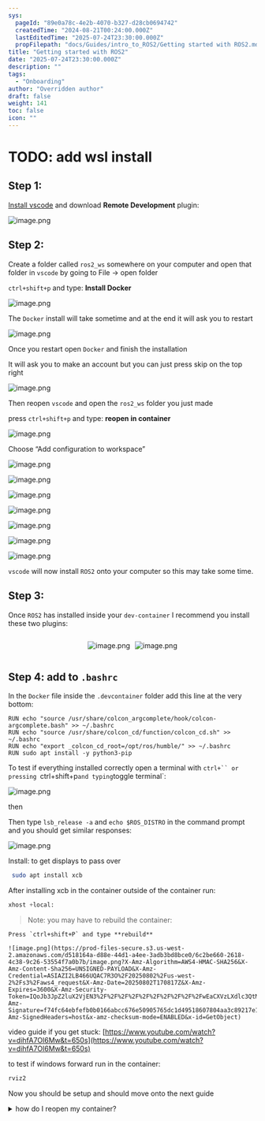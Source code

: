```yaml
---
sys:
  pageId: "89e0a78c-4e2b-4070-b327-d28cb0694742"
  createdTime: "2024-08-21T00:24:00.000Z"
  lastEditedTime: "2025-07-24T23:30:00.000Z"
  propFilepath: "docs/Guides/intro_to_ROS2/Getting started with ROS2.md"
title: "Getting started with ROS2"
date: "2025-07-24T23:30:00.000Z"
description: ""
tags:
  - "Onboarding"
author: "Overridden author"
draft: false
weight: 141
toc: false
icon: ""
---
```


# TODO: add wsl install

## Step 1:

[Install vscode](https://code.visualstudio.com/download) and download **Remote Development** plugin:

![image.png](https://prod-files-secure.s3.us-west-2.amazonaws.com/d518164a-d88e-44d1-a4ee-3adb3bd8bce0/efb52993-1881-4a40-b95e-6f020334f022/image.png?X-Amz-Algorithm=AWS4-HMAC-SHA256&X-Amz-Content-Sha256=UNSIGNED-PAYLOAD&X-Amz-Credential=ASIAZI2LB4667GCD7ED3%2F20250802%2Fus-west-2%2Fs3%2Faws4_request&X-Amz-Date=20250802T170809Z&X-Amz-Expires=3600&X-Amz-Security-Token=IQoJb3JpZ2luX2VjEN3%2F%2F%2F%2F%2F%2F%2F%2F%2F%2FwEaCXVzLXdlc3QtMiJIMEYCIQDojljej1t2KXvpNK%2FM7Gp3T0Jx4z4TDIQiqkN9ACm6WQIhAMsKZDTo2%2B6zdibpsiUXzxlohwSXr4uJRc25EktY2kP9Kv8DCBYQABoMNjM3NDIzMTgzODA1Igz3%2B3XhNzEE5Ttpyjwq3AMYz4VyBc3seZJh3q9Q6MNx6asG9Sk%2BKOBB4Pmlnpqe48Sa1sz09PwR0nGzHh5mFf%2BHY88zfT35EFf5WbA2vsbD%2BIn9vbTRZUkWWOJyKPxpWgV5re2wq7X3YrCME09s%2BYGvOUK2HJpvjydWtp7hwyb6K655MQ11aNL0iBHUMwyI9OTqHzPbetYmj4qgqT56krnW31GHlorRpjP%2BVkIs5OJS9dE3OYpgrHWYDMbKzUHp8UEXrZ5jI6JPo58JciqJIi%2Fyq898tJxo0CoRbNVnJG0xYM%2FLrqYI%2FAEK6cfhknPZ38MG4zRzN3KJMnavHeSeQaUNq3Sm7QwQ9uKF9Hj6YPrsnUwhP1tEGyHfkQpO8VOacVNEnR3CIvCewVcFFoHyIg%2BV%2FeJ%2FvowxS4RkbfQTdv3cZ6L7vPoszAxqsnE2fVMB8wvWF%2BjjOupGJStdjOnPkABWDBE3tmkima8jFooI5vnBMSafeHJn14Jnq1O1SmaTZsjOR9RlL9%2F%2Fk2E1S3jZL8n3HXhNh0oJEv0LcOLEryVPSbF5mgzliyNAtdb7KQK%2BHB4cOWvTQ5S8xnGBRSdtaD%2BxUGOsx8rbwJs29x0M8bp5R8OmKg7of9XfXFwK9uZH%2FM6zJITbKRqClNf0yzD5krjEBjqkAVMzvPB%2FJy8yXAEb70%2FmLmZ%2BqmiWZvP1%2Fxe2pDl1kWnboMZ3tupcheZ8wr2ou6AzQXYmGT9zeunjUSn7YzFq%2BKwoPQJWLsIuVubTUlvzNkedgjoc1%2BZoSWXsfFzHqckNWxbvk4VWHTskYK%2FG2vH3HAb0MLL1RWlkMS6RvMYKI7%2B7B4lEJKnMQMI%2FIVtEzhP4yAK0%2Fu%2BmasemINBD4yEEPgD%2BcL0%2B&X-Amz-Signature=e7d9949c069891c623b9ed688da6352b526836b2142725031b53d0894912143f&X-Amz-SignedHeaders=host&x-amz-checksum-mode=ENABLED&x-id=GetObject)

## Step 2:

Create a folder called `ros2_ws` somewhere on your computer and open that folder in `vscode` by going to File → open folder 

`ctrl+shift+p` and type: **Install Docker**

![image.png](https://prod-files-secure.s3.us-west-2.amazonaws.com/d518164a-d88e-44d1-a4ee-3adb3bd8bce0/2269dc0e-1cd5-47ff-bceb-c04ad9b2eab0/image.png?X-Amz-Algorithm=AWS4-HMAC-SHA256&X-Amz-Content-Sha256=UNSIGNED-PAYLOAD&X-Amz-Credential=ASIAZI2LB4667GCD7ED3%2F20250802%2Fus-west-2%2Fs3%2Faws4_request&X-Amz-Date=20250802T170809Z&X-Amz-Expires=3600&X-Amz-Security-Token=IQoJb3JpZ2luX2VjEN3%2F%2F%2F%2F%2F%2F%2F%2F%2F%2FwEaCXVzLXdlc3QtMiJIMEYCIQDojljej1t2KXvpNK%2FM7Gp3T0Jx4z4TDIQiqkN9ACm6WQIhAMsKZDTo2%2B6zdibpsiUXzxlohwSXr4uJRc25EktY2kP9Kv8DCBYQABoMNjM3NDIzMTgzODA1Igz3%2B3XhNzEE5Ttpyjwq3AMYz4VyBc3seZJh3q9Q6MNx6asG9Sk%2BKOBB4Pmlnpqe48Sa1sz09PwR0nGzHh5mFf%2BHY88zfT35EFf5WbA2vsbD%2BIn9vbTRZUkWWOJyKPxpWgV5re2wq7X3YrCME09s%2BYGvOUK2HJpvjydWtp7hwyb6K655MQ11aNL0iBHUMwyI9OTqHzPbetYmj4qgqT56krnW31GHlorRpjP%2BVkIs5OJS9dE3OYpgrHWYDMbKzUHp8UEXrZ5jI6JPo58JciqJIi%2Fyq898tJxo0CoRbNVnJG0xYM%2FLrqYI%2FAEK6cfhknPZ38MG4zRzN3KJMnavHeSeQaUNq3Sm7QwQ9uKF9Hj6YPrsnUwhP1tEGyHfkQpO8VOacVNEnR3CIvCewVcFFoHyIg%2BV%2FeJ%2FvowxS4RkbfQTdv3cZ6L7vPoszAxqsnE2fVMB8wvWF%2BjjOupGJStdjOnPkABWDBE3tmkima8jFooI5vnBMSafeHJn14Jnq1O1SmaTZsjOR9RlL9%2F%2Fk2E1S3jZL8n3HXhNh0oJEv0LcOLEryVPSbF5mgzliyNAtdb7KQK%2BHB4cOWvTQ5S8xnGBRSdtaD%2BxUGOsx8rbwJs29x0M8bp5R8OmKg7of9XfXFwK9uZH%2FM6zJITbKRqClNf0yzD5krjEBjqkAVMzvPB%2FJy8yXAEb70%2FmLmZ%2BqmiWZvP1%2Fxe2pDl1kWnboMZ3tupcheZ8wr2ou6AzQXYmGT9zeunjUSn7YzFq%2BKwoPQJWLsIuVubTUlvzNkedgjoc1%2BZoSWXsfFzHqckNWxbvk4VWHTskYK%2FG2vH3HAb0MLL1RWlkMS6RvMYKI7%2B7B4lEJKnMQMI%2FIVtEzhP4yAK0%2Fu%2BmasemINBD4yEEPgD%2BcL0%2B&X-Amz-Signature=a45bd7613883b8e5e6dc01f8d227d86e818aca3bc2b3c97154856cef942312cb&X-Amz-SignedHeaders=host&x-amz-checksum-mode=ENABLED&x-id=GetObject)

The `Docker` install will take sometime and at the end it will ask you to restart

![image.png](https://prod-files-secure.s3.us-west-2.amazonaws.com/d518164a-d88e-44d1-a4ee-3adb3bd8bce0/ed233f78-be33-4b1f-b89c-9c346c0e961e/image.png?X-Amz-Algorithm=AWS4-HMAC-SHA256&X-Amz-Content-Sha256=UNSIGNED-PAYLOAD&X-Amz-Credential=ASIAZI2LB4667GCD7ED3%2F20250802%2Fus-west-2%2Fs3%2Faws4_request&X-Amz-Date=20250802T170809Z&X-Amz-Expires=3600&X-Amz-Security-Token=IQoJb3JpZ2luX2VjEN3%2F%2F%2F%2F%2F%2F%2F%2F%2F%2FwEaCXVzLXdlc3QtMiJIMEYCIQDojljej1t2KXvpNK%2FM7Gp3T0Jx4z4TDIQiqkN9ACm6WQIhAMsKZDTo2%2B6zdibpsiUXzxlohwSXr4uJRc25EktY2kP9Kv8DCBYQABoMNjM3NDIzMTgzODA1Igz3%2B3XhNzEE5Ttpyjwq3AMYz4VyBc3seZJh3q9Q6MNx6asG9Sk%2BKOBB4Pmlnpqe48Sa1sz09PwR0nGzHh5mFf%2BHY88zfT35EFf5WbA2vsbD%2BIn9vbTRZUkWWOJyKPxpWgV5re2wq7X3YrCME09s%2BYGvOUK2HJpvjydWtp7hwyb6K655MQ11aNL0iBHUMwyI9OTqHzPbetYmj4qgqT56krnW31GHlorRpjP%2BVkIs5OJS9dE3OYpgrHWYDMbKzUHp8UEXrZ5jI6JPo58JciqJIi%2Fyq898tJxo0CoRbNVnJG0xYM%2FLrqYI%2FAEK6cfhknPZ38MG4zRzN3KJMnavHeSeQaUNq3Sm7QwQ9uKF9Hj6YPrsnUwhP1tEGyHfkQpO8VOacVNEnR3CIvCewVcFFoHyIg%2BV%2FeJ%2FvowxS4RkbfQTdv3cZ6L7vPoszAxqsnE2fVMB8wvWF%2BjjOupGJStdjOnPkABWDBE3tmkima8jFooI5vnBMSafeHJn14Jnq1O1SmaTZsjOR9RlL9%2F%2Fk2E1S3jZL8n3HXhNh0oJEv0LcOLEryVPSbF5mgzliyNAtdb7KQK%2BHB4cOWvTQ5S8xnGBRSdtaD%2BxUGOsx8rbwJs29x0M8bp5R8OmKg7of9XfXFwK9uZH%2FM6zJITbKRqClNf0yzD5krjEBjqkAVMzvPB%2FJy8yXAEb70%2FmLmZ%2BqmiWZvP1%2Fxe2pDl1kWnboMZ3tupcheZ8wr2ou6AzQXYmGT9zeunjUSn7YzFq%2BKwoPQJWLsIuVubTUlvzNkedgjoc1%2BZoSWXsfFzHqckNWxbvk4VWHTskYK%2FG2vH3HAb0MLL1RWlkMS6RvMYKI7%2B7B4lEJKnMQMI%2FIVtEzhP4yAK0%2Fu%2BmasemINBD4yEEPgD%2BcL0%2B&X-Amz-Signature=023b9a736543a25bef569824f224358ad83260c308fb9e4b46ead128d1e607af&X-Amz-SignedHeaders=host&x-amz-checksum-mode=ENABLED&x-id=GetObject)

Once you restart open `Docker` and finish the installation

It will ask you to make an account but you can just press skip on the top right

![image.png](https://prod-files-secure.s3.us-west-2.amazonaws.com/d518164a-d88e-44d1-a4ee-3adb3bd8bce0/21010ad9-1659-4fd9-9f59-9932a09b2a3d/image.png?X-Amz-Algorithm=AWS4-HMAC-SHA256&X-Amz-Content-Sha256=UNSIGNED-PAYLOAD&X-Amz-Credential=ASIAZI2LB4667GCD7ED3%2F20250802%2Fus-west-2%2Fs3%2Faws4_request&X-Amz-Date=20250802T170809Z&X-Amz-Expires=3600&X-Amz-Security-Token=IQoJb3JpZ2luX2VjEN3%2F%2F%2F%2F%2F%2F%2F%2F%2F%2FwEaCXVzLXdlc3QtMiJIMEYCIQDojljej1t2KXvpNK%2FM7Gp3T0Jx4z4TDIQiqkN9ACm6WQIhAMsKZDTo2%2B6zdibpsiUXzxlohwSXr4uJRc25EktY2kP9Kv8DCBYQABoMNjM3NDIzMTgzODA1Igz3%2B3XhNzEE5Ttpyjwq3AMYz4VyBc3seZJh3q9Q6MNx6asG9Sk%2BKOBB4Pmlnpqe48Sa1sz09PwR0nGzHh5mFf%2BHY88zfT35EFf5WbA2vsbD%2BIn9vbTRZUkWWOJyKPxpWgV5re2wq7X3YrCME09s%2BYGvOUK2HJpvjydWtp7hwyb6K655MQ11aNL0iBHUMwyI9OTqHzPbetYmj4qgqT56krnW31GHlorRpjP%2BVkIs5OJS9dE3OYpgrHWYDMbKzUHp8UEXrZ5jI6JPo58JciqJIi%2Fyq898tJxo0CoRbNVnJG0xYM%2FLrqYI%2FAEK6cfhknPZ38MG4zRzN3KJMnavHeSeQaUNq3Sm7QwQ9uKF9Hj6YPrsnUwhP1tEGyHfkQpO8VOacVNEnR3CIvCewVcFFoHyIg%2BV%2FeJ%2FvowxS4RkbfQTdv3cZ6L7vPoszAxqsnE2fVMB8wvWF%2BjjOupGJStdjOnPkABWDBE3tmkima8jFooI5vnBMSafeHJn14Jnq1O1SmaTZsjOR9RlL9%2F%2Fk2E1S3jZL8n3HXhNh0oJEv0LcOLEryVPSbF5mgzliyNAtdb7KQK%2BHB4cOWvTQ5S8xnGBRSdtaD%2BxUGOsx8rbwJs29x0M8bp5R8OmKg7of9XfXFwK9uZH%2FM6zJITbKRqClNf0yzD5krjEBjqkAVMzvPB%2FJy8yXAEb70%2FmLmZ%2BqmiWZvP1%2Fxe2pDl1kWnboMZ3tupcheZ8wr2ou6AzQXYmGT9zeunjUSn7YzFq%2BKwoPQJWLsIuVubTUlvzNkedgjoc1%2BZoSWXsfFzHqckNWxbvk4VWHTskYK%2FG2vH3HAb0MLL1RWlkMS6RvMYKI7%2B7B4lEJKnMQMI%2FIVtEzhP4yAK0%2Fu%2BmasemINBD4yEEPgD%2BcL0%2B&X-Amz-Signature=4ea8cc51aab3e2b752fa47d1b19209a1f5bc1f3389c144f0407e288962a80752&X-Amz-SignedHeaders=host&x-amz-checksum-mode=ENABLED&x-id=GetObject)

Then reopen `vscode` and open the `ros2_ws` folder you just made

press `ctrl+shift+p` and type: **reopen in container**

![image.png](https://prod-files-secure.s3.us-west-2.amazonaws.com/d518164a-d88e-44d1-a4ee-3adb3bd8bce0/4e93b8c2-41ad-488c-8095-c74205196118/image.png?X-Amz-Algorithm=AWS4-HMAC-SHA256&X-Amz-Content-Sha256=UNSIGNED-PAYLOAD&X-Amz-Credential=ASIAZI2LB4667GCD7ED3%2F20250802%2Fus-west-2%2Fs3%2Faws4_request&X-Amz-Date=20250802T170809Z&X-Amz-Expires=3600&X-Amz-Security-Token=IQoJb3JpZ2luX2VjEN3%2F%2F%2F%2F%2F%2F%2F%2F%2F%2FwEaCXVzLXdlc3QtMiJIMEYCIQDojljej1t2KXvpNK%2FM7Gp3T0Jx4z4TDIQiqkN9ACm6WQIhAMsKZDTo2%2B6zdibpsiUXzxlohwSXr4uJRc25EktY2kP9Kv8DCBYQABoMNjM3NDIzMTgzODA1Igz3%2B3XhNzEE5Ttpyjwq3AMYz4VyBc3seZJh3q9Q6MNx6asG9Sk%2BKOBB4Pmlnpqe48Sa1sz09PwR0nGzHh5mFf%2BHY88zfT35EFf5WbA2vsbD%2BIn9vbTRZUkWWOJyKPxpWgV5re2wq7X3YrCME09s%2BYGvOUK2HJpvjydWtp7hwyb6K655MQ11aNL0iBHUMwyI9OTqHzPbetYmj4qgqT56krnW31GHlorRpjP%2BVkIs5OJS9dE3OYpgrHWYDMbKzUHp8UEXrZ5jI6JPo58JciqJIi%2Fyq898tJxo0CoRbNVnJG0xYM%2FLrqYI%2FAEK6cfhknPZ38MG4zRzN3KJMnavHeSeQaUNq3Sm7QwQ9uKF9Hj6YPrsnUwhP1tEGyHfkQpO8VOacVNEnR3CIvCewVcFFoHyIg%2BV%2FeJ%2FvowxS4RkbfQTdv3cZ6L7vPoszAxqsnE2fVMB8wvWF%2BjjOupGJStdjOnPkABWDBE3tmkima8jFooI5vnBMSafeHJn14Jnq1O1SmaTZsjOR9RlL9%2F%2Fk2E1S3jZL8n3HXhNh0oJEv0LcOLEryVPSbF5mgzliyNAtdb7KQK%2BHB4cOWvTQ5S8xnGBRSdtaD%2BxUGOsx8rbwJs29x0M8bp5R8OmKg7of9XfXFwK9uZH%2FM6zJITbKRqClNf0yzD5krjEBjqkAVMzvPB%2FJy8yXAEb70%2FmLmZ%2BqmiWZvP1%2Fxe2pDl1kWnboMZ3tupcheZ8wr2ou6AzQXYmGT9zeunjUSn7YzFq%2BKwoPQJWLsIuVubTUlvzNkedgjoc1%2BZoSWXsfFzHqckNWxbvk4VWHTskYK%2FG2vH3HAb0MLL1RWlkMS6RvMYKI7%2B7B4lEJKnMQMI%2FIVtEzhP4yAK0%2Fu%2BmasemINBD4yEEPgD%2BcL0%2B&X-Amz-Signature=e54c01c837f269d01c3e4577a44cc9c5ebf062fc0f750689157982ba208e277c&X-Amz-SignedHeaders=host&x-amz-checksum-mode=ENABLED&x-id=GetObject)

Choose “Add configuration to workspace”

![image.png](https://prod-files-secure.s3.us-west-2.amazonaws.com/d518164a-d88e-44d1-a4ee-3adb3bd8bce0/9560b282-5060-4989-ba37-97e7b2c22476/image.png?X-Amz-Algorithm=AWS4-HMAC-SHA256&X-Amz-Content-Sha256=UNSIGNED-PAYLOAD&X-Amz-Credential=ASIAZI2LB4667GCD7ED3%2F20250802%2Fus-west-2%2Fs3%2Faws4_request&X-Amz-Date=20250802T170809Z&X-Amz-Expires=3600&X-Amz-Security-Token=IQoJb3JpZ2luX2VjEN3%2F%2F%2F%2F%2F%2F%2F%2F%2F%2FwEaCXVzLXdlc3QtMiJIMEYCIQDojljej1t2KXvpNK%2FM7Gp3T0Jx4z4TDIQiqkN9ACm6WQIhAMsKZDTo2%2B6zdibpsiUXzxlohwSXr4uJRc25EktY2kP9Kv8DCBYQABoMNjM3NDIzMTgzODA1Igz3%2B3XhNzEE5Ttpyjwq3AMYz4VyBc3seZJh3q9Q6MNx6asG9Sk%2BKOBB4Pmlnpqe48Sa1sz09PwR0nGzHh5mFf%2BHY88zfT35EFf5WbA2vsbD%2BIn9vbTRZUkWWOJyKPxpWgV5re2wq7X3YrCME09s%2BYGvOUK2HJpvjydWtp7hwyb6K655MQ11aNL0iBHUMwyI9OTqHzPbetYmj4qgqT56krnW31GHlorRpjP%2BVkIs5OJS9dE3OYpgrHWYDMbKzUHp8UEXrZ5jI6JPo58JciqJIi%2Fyq898tJxo0CoRbNVnJG0xYM%2FLrqYI%2FAEK6cfhknPZ38MG4zRzN3KJMnavHeSeQaUNq3Sm7QwQ9uKF9Hj6YPrsnUwhP1tEGyHfkQpO8VOacVNEnR3CIvCewVcFFoHyIg%2BV%2FeJ%2FvowxS4RkbfQTdv3cZ6L7vPoszAxqsnE2fVMB8wvWF%2BjjOupGJStdjOnPkABWDBE3tmkima8jFooI5vnBMSafeHJn14Jnq1O1SmaTZsjOR9RlL9%2F%2Fk2E1S3jZL8n3HXhNh0oJEv0LcOLEryVPSbF5mgzliyNAtdb7KQK%2BHB4cOWvTQ5S8xnGBRSdtaD%2BxUGOsx8rbwJs29x0M8bp5R8OmKg7of9XfXFwK9uZH%2FM6zJITbKRqClNf0yzD5krjEBjqkAVMzvPB%2FJy8yXAEb70%2FmLmZ%2BqmiWZvP1%2Fxe2pDl1kWnboMZ3tupcheZ8wr2ou6AzQXYmGT9zeunjUSn7YzFq%2BKwoPQJWLsIuVubTUlvzNkedgjoc1%2BZoSWXsfFzHqckNWxbvk4VWHTskYK%2FG2vH3HAb0MLL1RWlkMS6RvMYKI7%2B7B4lEJKnMQMI%2FIVtEzhP4yAK0%2Fu%2BmasemINBD4yEEPgD%2BcL0%2B&X-Amz-Signature=68f0f258deb1c22d2485cacb7272f46b35ccd5c8119543c9979390355c49aa8a&X-Amz-SignedHeaders=host&x-amz-checksum-mode=ENABLED&x-id=GetObject)

![image.png](https://prod-files-secure.s3.us-west-2.amazonaws.com/d518164a-d88e-44d1-a4ee-3adb3bd8bce0/2ee63f81-886b-48e8-a553-dc6e5eac99e4/image.png?X-Amz-Algorithm=AWS4-HMAC-SHA256&X-Amz-Content-Sha256=UNSIGNED-PAYLOAD&X-Amz-Credential=ASIAZI2LB4667GCD7ED3%2F20250802%2Fus-west-2%2Fs3%2Faws4_request&X-Amz-Date=20250802T170809Z&X-Amz-Expires=3600&X-Amz-Security-Token=IQoJb3JpZ2luX2VjEN3%2F%2F%2F%2F%2F%2F%2F%2F%2F%2FwEaCXVzLXdlc3QtMiJIMEYCIQDojljej1t2KXvpNK%2FM7Gp3T0Jx4z4TDIQiqkN9ACm6WQIhAMsKZDTo2%2B6zdibpsiUXzxlohwSXr4uJRc25EktY2kP9Kv8DCBYQABoMNjM3NDIzMTgzODA1Igz3%2B3XhNzEE5Ttpyjwq3AMYz4VyBc3seZJh3q9Q6MNx6asG9Sk%2BKOBB4Pmlnpqe48Sa1sz09PwR0nGzHh5mFf%2BHY88zfT35EFf5WbA2vsbD%2BIn9vbTRZUkWWOJyKPxpWgV5re2wq7X3YrCME09s%2BYGvOUK2HJpvjydWtp7hwyb6K655MQ11aNL0iBHUMwyI9OTqHzPbetYmj4qgqT56krnW31GHlorRpjP%2BVkIs5OJS9dE3OYpgrHWYDMbKzUHp8UEXrZ5jI6JPo58JciqJIi%2Fyq898tJxo0CoRbNVnJG0xYM%2FLrqYI%2FAEK6cfhknPZ38MG4zRzN3KJMnavHeSeQaUNq3Sm7QwQ9uKF9Hj6YPrsnUwhP1tEGyHfkQpO8VOacVNEnR3CIvCewVcFFoHyIg%2BV%2FeJ%2FvowxS4RkbfQTdv3cZ6L7vPoszAxqsnE2fVMB8wvWF%2BjjOupGJStdjOnPkABWDBE3tmkima8jFooI5vnBMSafeHJn14Jnq1O1SmaTZsjOR9RlL9%2F%2Fk2E1S3jZL8n3HXhNh0oJEv0LcOLEryVPSbF5mgzliyNAtdb7KQK%2BHB4cOWvTQ5S8xnGBRSdtaD%2BxUGOsx8rbwJs29x0M8bp5R8OmKg7of9XfXFwK9uZH%2FM6zJITbKRqClNf0yzD5krjEBjqkAVMzvPB%2FJy8yXAEb70%2FmLmZ%2BqmiWZvP1%2Fxe2pDl1kWnboMZ3tupcheZ8wr2ou6AzQXYmGT9zeunjUSn7YzFq%2BKwoPQJWLsIuVubTUlvzNkedgjoc1%2BZoSWXsfFzHqckNWxbvk4VWHTskYK%2FG2vH3HAb0MLL1RWlkMS6RvMYKI7%2B7B4lEJKnMQMI%2FIVtEzhP4yAK0%2Fu%2BmasemINBD4yEEPgD%2BcL0%2B&X-Amz-Signature=5cd22c6c9d7cd56916c4e13fad3bc146c863c63e61d57f404bbe973b8303fcc7&X-Amz-SignedHeaders=host&x-amz-checksum-mode=ENABLED&x-id=GetObject)

![image.png](https://prod-files-secure.s3.us-west-2.amazonaws.com/d518164a-d88e-44d1-a4ee-3adb3bd8bce0/e0fd626c-c8b6-4b2c-95d1-fa4c26514504/image.png?X-Amz-Algorithm=AWS4-HMAC-SHA256&X-Amz-Content-Sha256=UNSIGNED-PAYLOAD&X-Amz-Credential=ASIAZI2LB4667GCD7ED3%2F20250802%2Fus-west-2%2Fs3%2Faws4_request&X-Amz-Date=20250802T170809Z&X-Amz-Expires=3600&X-Amz-Security-Token=IQoJb3JpZ2luX2VjEN3%2F%2F%2F%2F%2F%2F%2F%2F%2F%2FwEaCXVzLXdlc3QtMiJIMEYCIQDojljej1t2KXvpNK%2FM7Gp3T0Jx4z4TDIQiqkN9ACm6WQIhAMsKZDTo2%2B6zdibpsiUXzxlohwSXr4uJRc25EktY2kP9Kv8DCBYQABoMNjM3NDIzMTgzODA1Igz3%2B3XhNzEE5Ttpyjwq3AMYz4VyBc3seZJh3q9Q6MNx6asG9Sk%2BKOBB4Pmlnpqe48Sa1sz09PwR0nGzHh5mFf%2BHY88zfT35EFf5WbA2vsbD%2BIn9vbTRZUkWWOJyKPxpWgV5re2wq7X3YrCME09s%2BYGvOUK2HJpvjydWtp7hwyb6K655MQ11aNL0iBHUMwyI9OTqHzPbetYmj4qgqT56krnW31GHlorRpjP%2BVkIs5OJS9dE3OYpgrHWYDMbKzUHp8UEXrZ5jI6JPo58JciqJIi%2Fyq898tJxo0CoRbNVnJG0xYM%2FLrqYI%2FAEK6cfhknPZ38MG4zRzN3KJMnavHeSeQaUNq3Sm7QwQ9uKF9Hj6YPrsnUwhP1tEGyHfkQpO8VOacVNEnR3CIvCewVcFFoHyIg%2BV%2FeJ%2FvowxS4RkbfQTdv3cZ6L7vPoszAxqsnE2fVMB8wvWF%2BjjOupGJStdjOnPkABWDBE3tmkima8jFooI5vnBMSafeHJn14Jnq1O1SmaTZsjOR9RlL9%2F%2Fk2E1S3jZL8n3HXhNh0oJEv0LcOLEryVPSbF5mgzliyNAtdb7KQK%2BHB4cOWvTQ5S8xnGBRSdtaD%2BxUGOsx8rbwJs29x0M8bp5R8OmKg7of9XfXFwK9uZH%2FM6zJITbKRqClNf0yzD5krjEBjqkAVMzvPB%2FJy8yXAEb70%2FmLmZ%2BqmiWZvP1%2Fxe2pDl1kWnboMZ3tupcheZ8wr2ou6AzQXYmGT9zeunjUSn7YzFq%2BKwoPQJWLsIuVubTUlvzNkedgjoc1%2BZoSWXsfFzHqckNWxbvk4VWHTskYK%2FG2vH3HAb0MLL1RWlkMS6RvMYKI7%2B7B4lEJKnMQMI%2FIVtEzhP4yAK0%2Fu%2BmasemINBD4yEEPgD%2BcL0%2B&X-Amz-Signature=d14ab74570a8047b4ad0ee79041866967237b98449449e54077b22deceb07bff&X-Amz-SignedHeaders=host&x-amz-checksum-mode=ENABLED&x-id=GetObject)

![image.png](https://prod-files-secure.s3.us-west-2.amazonaws.com/d518164a-d88e-44d1-a4ee-3adb3bd8bce0/a2e13f50-d2ab-4719-a4c2-7ced634bfc9d/image.png?X-Amz-Algorithm=AWS4-HMAC-SHA256&X-Amz-Content-Sha256=UNSIGNED-PAYLOAD&X-Amz-Credential=ASIAZI2LB4667GCD7ED3%2F20250802%2Fus-west-2%2Fs3%2Faws4_request&X-Amz-Date=20250802T170809Z&X-Amz-Expires=3600&X-Amz-Security-Token=IQoJb3JpZ2luX2VjEN3%2F%2F%2F%2F%2F%2F%2F%2F%2F%2FwEaCXVzLXdlc3QtMiJIMEYCIQDojljej1t2KXvpNK%2FM7Gp3T0Jx4z4TDIQiqkN9ACm6WQIhAMsKZDTo2%2B6zdibpsiUXzxlohwSXr4uJRc25EktY2kP9Kv8DCBYQABoMNjM3NDIzMTgzODA1Igz3%2B3XhNzEE5Ttpyjwq3AMYz4VyBc3seZJh3q9Q6MNx6asG9Sk%2BKOBB4Pmlnpqe48Sa1sz09PwR0nGzHh5mFf%2BHY88zfT35EFf5WbA2vsbD%2BIn9vbTRZUkWWOJyKPxpWgV5re2wq7X3YrCME09s%2BYGvOUK2HJpvjydWtp7hwyb6K655MQ11aNL0iBHUMwyI9OTqHzPbetYmj4qgqT56krnW31GHlorRpjP%2BVkIs5OJS9dE3OYpgrHWYDMbKzUHp8UEXrZ5jI6JPo58JciqJIi%2Fyq898tJxo0CoRbNVnJG0xYM%2FLrqYI%2FAEK6cfhknPZ38MG4zRzN3KJMnavHeSeQaUNq3Sm7QwQ9uKF9Hj6YPrsnUwhP1tEGyHfkQpO8VOacVNEnR3CIvCewVcFFoHyIg%2BV%2FeJ%2FvowxS4RkbfQTdv3cZ6L7vPoszAxqsnE2fVMB8wvWF%2BjjOupGJStdjOnPkABWDBE3tmkima8jFooI5vnBMSafeHJn14Jnq1O1SmaTZsjOR9RlL9%2F%2Fk2E1S3jZL8n3HXhNh0oJEv0LcOLEryVPSbF5mgzliyNAtdb7KQK%2BHB4cOWvTQ5S8xnGBRSdtaD%2BxUGOsx8rbwJs29x0M8bp5R8OmKg7of9XfXFwK9uZH%2FM6zJITbKRqClNf0yzD5krjEBjqkAVMzvPB%2FJy8yXAEb70%2FmLmZ%2BqmiWZvP1%2Fxe2pDl1kWnboMZ3tupcheZ8wr2ou6AzQXYmGT9zeunjUSn7YzFq%2BKwoPQJWLsIuVubTUlvzNkedgjoc1%2BZoSWXsfFzHqckNWxbvk4VWHTskYK%2FG2vH3HAb0MLL1RWlkMS6RvMYKI7%2B7B4lEJKnMQMI%2FIVtEzhP4yAK0%2Fu%2BmasemINBD4yEEPgD%2BcL0%2B&X-Amz-Signature=673a0432d6ffcfaaa4fcc996f1c6de89525426a4ee3006da6cd8e423e658b177&X-Amz-SignedHeaders=host&x-amz-checksum-mode=ENABLED&x-id=GetObject)

![image.png](https://prod-files-secure.s3.us-west-2.amazonaws.com/d518164a-d88e-44d1-a4ee-3adb3bd8bce0/6cc478ad-aaba-4bf7-9fcc-403277ab896c/image.png?X-Amz-Algorithm=AWS4-HMAC-SHA256&X-Amz-Content-Sha256=UNSIGNED-PAYLOAD&X-Amz-Credential=ASIAZI2LB4667GCD7ED3%2F20250802%2Fus-west-2%2Fs3%2Faws4_request&X-Amz-Date=20250802T170809Z&X-Amz-Expires=3600&X-Amz-Security-Token=IQoJb3JpZ2luX2VjEN3%2F%2F%2F%2F%2F%2F%2F%2F%2F%2FwEaCXVzLXdlc3QtMiJIMEYCIQDojljej1t2KXvpNK%2FM7Gp3T0Jx4z4TDIQiqkN9ACm6WQIhAMsKZDTo2%2B6zdibpsiUXzxlohwSXr4uJRc25EktY2kP9Kv8DCBYQABoMNjM3NDIzMTgzODA1Igz3%2B3XhNzEE5Ttpyjwq3AMYz4VyBc3seZJh3q9Q6MNx6asG9Sk%2BKOBB4Pmlnpqe48Sa1sz09PwR0nGzHh5mFf%2BHY88zfT35EFf5WbA2vsbD%2BIn9vbTRZUkWWOJyKPxpWgV5re2wq7X3YrCME09s%2BYGvOUK2HJpvjydWtp7hwyb6K655MQ11aNL0iBHUMwyI9OTqHzPbetYmj4qgqT56krnW31GHlorRpjP%2BVkIs5OJS9dE3OYpgrHWYDMbKzUHp8UEXrZ5jI6JPo58JciqJIi%2Fyq898tJxo0CoRbNVnJG0xYM%2FLrqYI%2FAEK6cfhknPZ38MG4zRzN3KJMnavHeSeQaUNq3Sm7QwQ9uKF9Hj6YPrsnUwhP1tEGyHfkQpO8VOacVNEnR3CIvCewVcFFoHyIg%2BV%2FeJ%2FvowxS4RkbfQTdv3cZ6L7vPoszAxqsnE2fVMB8wvWF%2BjjOupGJStdjOnPkABWDBE3tmkima8jFooI5vnBMSafeHJn14Jnq1O1SmaTZsjOR9RlL9%2F%2Fk2E1S3jZL8n3HXhNh0oJEv0LcOLEryVPSbF5mgzliyNAtdb7KQK%2BHB4cOWvTQ5S8xnGBRSdtaD%2BxUGOsx8rbwJs29x0M8bp5R8OmKg7of9XfXFwK9uZH%2FM6zJITbKRqClNf0yzD5krjEBjqkAVMzvPB%2FJy8yXAEb70%2FmLmZ%2BqmiWZvP1%2Fxe2pDl1kWnboMZ3tupcheZ8wr2ou6AzQXYmGT9zeunjUSn7YzFq%2BKwoPQJWLsIuVubTUlvzNkedgjoc1%2BZoSWXsfFzHqckNWxbvk4VWHTskYK%2FG2vH3HAb0MLL1RWlkMS6RvMYKI7%2B7B4lEJKnMQMI%2FIVtEzhP4yAK0%2Fu%2BmasemINBD4yEEPgD%2BcL0%2B&X-Amz-Signature=dadfe24712b57bc11b6e71bd09529e02b2531b73493b5aa7fb82344cae16b891&X-Amz-SignedHeaders=host&x-amz-checksum-mode=ENABLED&x-id=GetObject)

![image.png](https://prod-files-secure.s3.us-west-2.amazonaws.com/d518164a-d88e-44d1-a4ee-3adb3bd8bce0/53255b28-f75e-430f-b9e3-c0ac8577e42b/image.png?X-Amz-Algorithm=AWS4-HMAC-SHA256&X-Amz-Content-Sha256=UNSIGNED-PAYLOAD&X-Amz-Credential=ASIAZI2LB4667GCD7ED3%2F20250802%2Fus-west-2%2Fs3%2Faws4_request&X-Amz-Date=20250802T170809Z&X-Amz-Expires=3600&X-Amz-Security-Token=IQoJb3JpZ2luX2VjEN3%2F%2F%2F%2F%2F%2F%2F%2F%2F%2FwEaCXVzLXdlc3QtMiJIMEYCIQDojljej1t2KXvpNK%2FM7Gp3T0Jx4z4TDIQiqkN9ACm6WQIhAMsKZDTo2%2B6zdibpsiUXzxlohwSXr4uJRc25EktY2kP9Kv8DCBYQABoMNjM3NDIzMTgzODA1Igz3%2B3XhNzEE5Ttpyjwq3AMYz4VyBc3seZJh3q9Q6MNx6asG9Sk%2BKOBB4Pmlnpqe48Sa1sz09PwR0nGzHh5mFf%2BHY88zfT35EFf5WbA2vsbD%2BIn9vbTRZUkWWOJyKPxpWgV5re2wq7X3YrCME09s%2BYGvOUK2HJpvjydWtp7hwyb6K655MQ11aNL0iBHUMwyI9OTqHzPbetYmj4qgqT56krnW31GHlorRpjP%2BVkIs5OJS9dE3OYpgrHWYDMbKzUHp8UEXrZ5jI6JPo58JciqJIi%2Fyq898tJxo0CoRbNVnJG0xYM%2FLrqYI%2FAEK6cfhknPZ38MG4zRzN3KJMnavHeSeQaUNq3Sm7QwQ9uKF9Hj6YPrsnUwhP1tEGyHfkQpO8VOacVNEnR3CIvCewVcFFoHyIg%2BV%2FeJ%2FvowxS4RkbfQTdv3cZ6L7vPoszAxqsnE2fVMB8wvWF%2BjjOupGJStdjOnPkABWDBE3tmkima8jFooI5vnBMSafeHJn14Jnq1O1SmaTZsjOR9RlL9%2F%2Fk2E1S3jZL8n3HXhNh0oJEv0LcOLEryVPSbF5mgzliyNAtdb7KQK%2BHB4cOWvTQ5S8xnGBRSdtaD%2BxUGOsx8rbwJs29x0M8bp5R8OmKg7of9XfXFwK9uZH%2FM6zJITbKRqClNf0yzD5krjEBjqkAVMzvPB%2FJy8yXAEb70%2FmLmZ%2BqmiWZvP1%2Fxe2pDl1kWnboMZ3tupcheZ8wr2ou6AzQXYmGT9zeunjUSn7YzFq%2BKwoPQJWLsIuVubTUlvzNkedgjoc1%2BZoSWXsfFzHqckNWxbvk4VWHTskYK%2FG2vH3HAb0MLL1RWlkMS6RvMYKI7%2B7B4lEJKnMQMI%2FIVtEzhP4yAK0%2Fu%2BmasemINBD4yEEPgD%2BcL0%2B&X-Amz-Signature=3a13431420024458307d62632fc692fd5d87f7a25eecef7dd62cc6b69da42b10&X-Amz-SignedHeaders=host&x-amz-checksum-mode=ENABLED&x-id=GetObject)

![image.png](https://prod-files-secure.s3.us-west-2.amazonaws.com/d518164a-d88e-44d1-a4ee-3adb3bd8bce0/7c562767-5af9-4ffb-97d1-327bcdf4ee00/image.png?X-Amz-Algorithm=AWS4-HMAC-SHA256&X-Amz-Content-Sha256=UNSIGNED-PAYLOAD&X-Amz-Credential=ASIAZI2LB4667GCD7ED3%2F20250802%2Fus-west-2%2Fs3%2Faws4_request&X-Amz-Date=20250802T170809Z&X-Amz-Expires=3600&X-Amz-Security-Token=IQoJb3JpZ2luX2VjEN3%2F%2F%2F%2F%2F%2F%2F%2F%2F%2FwEaCXVzLXdlc3QtMiJIMEYCIQDojljej1t2KXvpNK%2FM7Gp3T0Jx4z4TDIQiqkN9ACm6WQIhAMsKZDTo2%2B6zdibpsiUXzxlohwSXr4uJRc25EktY2kP9Kv8DCBYQABoMNjM3NDIzMTgzODA1Igz3%2B3XhNzEE5Ttpyjwq3AMYz4VyBc3seZJh3q9Q6MNx6asG9Sk%2BKOBB4Pmlnpqe48Sa1sz09PwR0nGzHh5mFf%2BHY88zfT35EFf5WbA2vsbD%2BIn9vbTRZUkWWOJyKPxpWgV5re2wq7X3YrCME09s%2BYGvOUK2HJpvjydWtp7hwyb6K655MQ11aNL0iBHUMwyI9OTqHzPbetYmj4qgqT56krnW31GHlorRpjP%2BVkIs5OJS9dE3OYpgrHWYDMbKzUHp8UEXrZ5jI6JPo58JciqJIi%2Fyq898tJxo0CoRbNVnJG0xYM%2FLrqYI%2FAEK6cfhknPZ38MG4zRzN3KJMnavHeSeQaUNq3Sm7QwQ9uKF9Hj6YPrsnUwhP1tEGyHfkQpO8VOacVNEnR3CIvCewVcFFoHyIg%2BV%2FeJ%2FvowxS4RkbfQTdv3cZ6L7vPoszAxqsnE2fVMB8wvWF%2BjjOupGJStdjOnPkABWDBE3tmkima8jFooI5vnBMSafeHJn14Jnq1O1SmaTZsjOR9RlL9%2F%2Fk2E1S3jZL8n3HXhNh0oJEv0LcOLEryVPSbF5mgzliyNAtdb7KQK%2BHB4cOWvTQ5S8xnGBRSdtaD%2BxUGOsx8rbwJs29x0M8bp5R8OmKg7of9XfXFwK9uZH%2FM6zJITbKRqClNf0yzD5krjEBjqkAVMzvPB%2FJy8yXAEb70%2FmLmZ%2BqmiWZvP1%2Fxe2pDl1kWnboMZ3tupcheZ8wr2ou6AzQXYmGT9zeunjUSn7YzFq%2BKwoPQJWLsIuVubTUlvzNkedgjoc1%2BZoSWXsfFzHqckNWxbvk4VWHTskYK%2FG2vH3HAb0MLL1RWlkMS6RvMYKI7%2B7B4lEJKnMQMI%2FIVtEzhP4yAK0%2Fu%2BmasemINBD4yEEPgD%2BcL0%2B&X-Amz-Signature=c47f9929bb5fbb015d7dfe41b4f7f7df20005d7c1bbba2035e836a89d4f79047&X-Amz-SignedHeaders=host&x-amz-checksum-mode=ENABLED&x-id=GetObject)

`vscode` will now install `ROS2` onto your computer so this may take some time.

## Step 3:

Once `ROS2` has installed inside your `dev-container` I recommend you install these two plugins:

<div style="display: flex;flex-direction: row; column-gap:10px; max-width: 630px;justify-content: center;">
<div>

![image.png](https://prod-files-secure.s3.us-west-2.amazonaws.com/d518164a-d88e-44d1-a4ee-3adb3bd8bce0/3fc3d550-5a54-4ba1-ba6b-faa01cdb7369/image.png?X-Amz-Algorithm=AWS4-HMAC-SHA256&X-Amz-Content-Sha256=UNSIGNED-PAYLOAD&X-Amz-Credential=ASIAZI2LB466V2F6W6GQ%2F20250802%2Fus-west-2%2Fs3%2Faws4_request&X-Amz-Date=20250802T170815Z&X-Amz-Expires=3600&X-Amz-Security-Token=IQoJb3JpZ2luX2VjEOD%2F%2F%2F%2F%2F%2F%2F%2F%2F%2FwEaCXVzLXdlc3QtMiJIMEYCIQDuBrUjX2MitIL%2B9wZU2xddftLi%2F5tE%2FFY3sGwku4S%2BzQIhAOdyzigdYH4X%2FjoTtvoQBvocYUKiFxopI5hwEM0d59nWKv8DCBkQABoMNjM3NDIzMTgzODA1IgwdqnAZb638O7wrF%2BEq3AOtEiP3QfY9QXprkle0olCM80pPnV0h6K2T6ELM3nGQ%2FzdQpowH%2BdXLKHwIOJBoxH0Zri4%2Bmf11zwwJcombucBwk4jMUFnX74eHU9HhqSIpnQU2EW1VwwpQ6jEYm44RMd%2BRrS5vStJJw4I9UFRSrnKXqp8GdQgjEwjtZN04n8Rtg67pAyAlmeWyj3DRV%2BthXGQDmQzJD095SOFXpXeNdOPht6tJlfYHJEnFhnnOVj5zC6NbR8Rr9lpi71nh2QrmcuzLuioUSrZAuW7hQOdSoV2G8u3PnC%2F%2FCdRXgg7dqQoRXPnKoDrLx26k6s%2FjHVcrmD5THYdtpzFmfy2hjpT0Ubu8cdG98%2FfDkvnIni0m3QYPyhAzAnHp3OK%2BhJzq63NPvJgFwuoG5tp3LRXCrELJZh2ztfAeG85L4yaW5jViergJaNI6abrjo7DNfsubmm6NrzP8d%2BJkAh3UCOZyr2wsp9e5QlHDSruoZpz0agVENf0mPrPLJJEjIeB3Ct7EyjoSAFfDEbIHH2lzKSWQkZDHCoE9XEqnSeui8jdC%2FNPcrTXxue%2Bmo9JbhiFVDI%2FzIwAJmbWItSnwMAoUQKAx6%2BxpdMg%2BllbxXsZ%2B89hRquYCNyQVurIvqF49wmUj5u76DjD28bjEBjqkAb%2FGNdjgUpiLNJMN7OyD5fRECzYhYiJodcbp7Sq%2FuOQbV2%2BGq26%2FeFbGXerquftVsMy7OsIqrqn8VArknsZ6iCUiPOuORFOZh5tJdb70WxhCx%2BpbDvfOQs3HIrjsG13RI2cwgC0bGTXeEkX8yMdp5sIl0TWeO1mv00mHpPEH6OsSvRrmHGaVtozFLBwxK99SpI3mbYk58DvRLo%2F15lqx3HxHr0Mm&X-Amz-Signature=a2cf72c05464501500f98d207c5f9f9f9b1e275c432a39267992145e2952b203&X-Amz-SignedHeaders=host&x-amz-checksum-mode=ENABLED&x-id=GetObject)

</div>
<div>

![image.png](https://prod-files-secure.s3.us-west-2.amazonaws.com/d518164a-d88e-44d1-a4ee-3adb3bd8bce0/d994cc66-13c2-4093-a5a3-f84cf4601a82/image.png?X-Amz-Algorithm=AWS4-HMAC-SHA256&X-Amz-Content-Sha256=UNSIGNED-PAYLOAD&X-Amz-Credential=ASIAZI2LB466S47GYMGX%2F20250802%2Fus-west-2%2Fs3%2Faws4_request&X-Amz-Date=20250802T170817Z&X-Amz-Expires=3600&X-Amz-Security-Token=IQoJb3JpZ2luX2VjEN3%2F%2F%2F%2F%2F%2F%2F%2F%2F%2FwEaCXVzLXdlc3QtMiJGMEQCIDC%2B0SbqMWRcildp0Yuv0dJWHXO2i6Mhy7hDU9MBSvOsAiAEEI0Ft4aw9Be4uvXfz%2FSEHDG1JQEMP8XEDApMZ7NXuCr%2FAwgWEAAaDDYzNzQyMzE4MzgwNSIMix7BiRssu8NeUF9GKtwDb8wsNa%2B7gjtkabEXGqavD0EBtGpwZpotcYaGjQlC5JARF%2FL2U0azlQoOwZdewh9DzwMewU5VXhwH%2BWrRBCSrQvDtMggobgpa%2FrTl6nDDjsEwNBRs3YR7RWJg6lQ4EjjBLcxVS0ggHUc640JsxuQAD0m6hrIyhnhYJ%2FWV918%2F%2Bx3vlf0L8jwI%2B48GZZIB48i%2FyaxXWPHI1azAWb8A8ws2%2By6A9coOLb%2FqiwCIu5z58tPgWJSjl6jbcu4nEv%2BUe2lTkB%2F8c02VvxGMRKMItIvScwGSlOl9DrHpSHl%2Fmfz1%2F3Hts3hdyRdBeLB6ARzHunsrzcAepybHakvv%2BCZ8844WTMsBpB2lLDhzI74nJ1tGlvX2ullsob8h1fipz5cH3ydl0%2BKugx60LNrOKj3fawZUmPVHysMzFODXRrmptPNszd%2Fu%2BwU5HivjEIMImbGNXL%2BhY%2FUpSr2uwlAkg9KgpwMak8PjQgmqwswafv4iF03%2FYIZX5XffFUv4o%2BRf14wP4BpBAAFE3v3wjtZs%2FgSBk%2BMTEkiynbScbpOX9w1A9D%2BKN5%2BYkpKoO9Y2kmw%2BDTcskSpCx18XaavslvWLnYIgCCrzlmpqyQGBhMZHWI4t45nRUixzUxipRDwirhjKHBYw8I64xAY6pgFRe4Jbn7pZqe%2B3a%2FojuZ38dle8pmY2TeHGFZHvuAp31UB0Eqkw9qup5L717%2BZwGjdYYOMXA0orZSvhkLuCZfvnM7KF9VnhAxEICPmXVwA99yQhQzoVtgP%2FXhazwQ0YY3bqvUV2facQH405O%2FV%2FHgqNu%2FflEUQgMUBr8q36yalcULoysMvqUXa88hXnnKN7JlZQEsjWCfDm6jSk5I2uMqGv%2F3okZvaO&X-Amz-Signature=ab950ac0d9c99ac350e16c4ba85a7972f25d692f342ec024f22e0e3f120873b8&X-Amz-SignedHeaders=host&x-amz-checksum-mode=ENABLED&x-id=GetObject)

</div>
</div>

## Step 4: add to `.bashrc`

In the `Docker` file inside the `.devcontainer` folder add this line at the very bottom: 

```docker
RUN echo "source /usr/share/colcon_argcomplete/hook/colcon-argcomplete.bash" >> ~/.bashrc
RUN echo "source /usr/share/colcon_cd/function/colcon_cd.sh" >> ~/.bashrc
RUN echo "export _colcon_cd_root=/opt/ros/humble/" >> ~/.bashrc
RUN sudo apt install -y python3-pip 
```

To test if everything installed correctly open a terminal with `ctrl+`` or pressing `ctrl+shift+p` and typing `toggle terminal`:

![image.png](https://prod-files-secure.s3.us-west-2.amazonaws.com/d518164a-d88e-44d1-a4ee-3adb3bd8bce0/6a4943d8-b04e-4c02-9a58-775f3384d1a5/image.png?X-Amz-Algorithm=AWS4-HMAC-SHA256&X-Amz-Content-Sha256=UNSIGNED-PAYLOAD&X-Amz-Credential=ASIAZI2LB4667GCD7ED3%2F20250802%2Fus-west-2%2Fs3%2Faws4_request&X-Amz-Date=20250802T170809Z&X-Amz-Expires=3600&X-Amz-Security-Token=IQoJb3JpZ2luX2VjEN3%2F%2F%2F%2F%2F%2F%2F%2F%2F%2FwEaCXVzLXdlc3QtMiJIMEYCIQDojljej1t2KXvpNK%2FM7Gp3T0Jx4z4TDIQiqkN9ACm6WQIhAMsKZDTo2%2B6zdibpsiUXzxlohwSXr4uJRc25EktY2kP9Kv8DCBYQABoMNjM3NDIzMTgzODA1Igz3%2B3XhNzEE5Ttpyjwq3AMYz4VyBc3seZJh3q9Q6MNx6asG9Sk%2BKOBB4Pmlnpqe48Sa1sz09PwR0nGzHh5mFf%2BHY88zfT35EFf5WbA2vsbD%2BIn9vbTRZUkWWOJyKPxpWgV5re2wq7X3YrCME09s%2BYGvOUK2HJpvjydWtp7hwyb6K655MQ11aNL0iBHUMwyI9OTqHzPbetYmj4qgqT56krnW31GHlorRpjP%2BVkIs5OJS9dE3OYpgrHWYDMbKzUHp8UEXrZ5jI6JPo58JciqJIi%2Fyq898tJxo0CoRbNVnJG0xYM%2FLrqYI%2FAEK6cfhknPZ38MG4zRzN3KJMnavHeSeQaUNq3Sm7QwQ9uKF9Hj6YPrsnUwhP1tEGyHfkQpO8VOacVNEnR3CIvCewVcFFoHyIg%2BV%2FeJ%2FvowxS4RkbfQTdv3cZ6L7vPoszAxqsnE2fVMB8wvWF%2BjjOupGJStdjOnPkABWDBE3tmkima8jFooI5vnBMSafeHJn14Jnq1O1SmaTZsjOR9RlL9%2F%2Fk2E1S3jZL8n3HXhNh0oJEv0LcOLEryVPSbF5mgzliyNAtdb7KQK%2BHB4cOWvTQ5S8xnGBRSdtaD%2BxUGOsx8rbwJs29x0M8bp5R8OmKg7of9XfXFwK9uZH%2FM6zJITbKRqClNf0yzD5krjEBjqkAVMzvPB%2FJy8yXAEb70%2FmLmZ%2BqmiWZvP1%2Fxe2pDl1kWnboMZ3tupcheZ8wr2ou6AzQXYmGT9zeunjUSn7YzFq%2BKwoPQJWLsIuVubTUlvzNkedgjoc1%2BZoSWXsfFzHqckNWxbvk4VWHTskYK%2FG2vH3HAb0MLL1RWlkMS6RvMYKI7%2B7B4lEJKnMQMI%2FIVtEzhP4yAK0%2Fu%2BmasemINBD4yEEPgD%2BcL0%2B&X-Amz-Signature=40a712e63b7664a09407b06313e8fac9429cc533edd715409f4ddc2ef13f60d2&X-Amz-SignedHeaders=host&x-amz-checksum-mode=ENABLED&x-id=GetObject)

then 

Then type `lsb_release -a` and `echo $ROS_DISTRO` in the command prompt and you should get similar responses:

![image.png](https://prod-files-secure.s3.us-west-2.amazonaws.com/d518164a-d88e-44d1-a4ee-3adb3bd8bce0/3e635dec-a805-4e85-8b9e-d000e5b71a4e/image.png?X-Amz-Algorithm=AWS4-HMAC-SHA256&X-Amz-Content-Sha256=UNSIGNED-PAYLOAD&X-Amz-Credential=ASIAZI2LB4667GCD7ED3%2F20250802%2Fus-west-2%2Fs3%2Faws4_request&X-Amz-Date=20250802T170809Z&X-Amz-Expires=3600&X-Amz-Security-Token=IQoJb3JpZ2luX2VjEN3%2F%2F%2F%2F%2F%2F%2F%2F%2F%2FwEaCXVzLXdlc3QtMiJIMEYCIQDojljej1t2KXvpNK%2FM7Gp3T0Jx4z4TDIQiqkN9ACm6WQIhAMsKZDTo2%2B6zdibpsiUXzxlohwSXr4uJRc25EktY2kP9Kv8DCBYQABoMNjM3NDIzMTgzODA1Igz3%2B3XhNzEE5Ttpyjwq3AMYz4VyBc3seZJh3q9Q6MNx6asG9Sk%2BKOBB4Pmlnpqe48Sa1sz09PwR0nGzHh5mFf%2BHY88zfT35EFf5WbA2vsbD%2BIn9vbTRZUkWWOJyKPxpWgV5re2wq7X3YrCME09s%2BYGvOUK2HJpvjydWtp7hwyb6K655MQ11aNL0iBHUMwyI9OTqHzPbetYmj4qgqT56krnW31GHlorRpjP%2BVkIs5OJS9dE3OYpgrHWYDMbKzUHp8UEXrZ5jI6JPo58JciqJIi%2Fyq898tJxo0CoRbNVnJG0xYM%2FLrqYI%2FAEK6cfhknPZ38MG4zRzN3KJMnavHeSeQaUNq3Sm7QwQ9uKF9Hj6YPrsnUwhP1tEGyHfkQpO8VOacVNEnR3CIvCewVcFFoHyIg%2BV%2FeJ%2FvowxS4RkbfQTdv3cZ6L7vPoszAxqsnE2fVMB8wvWF%2BjjOupGJStdjOnPkABWDBE3tmkima8jFooI5vnBMSafeHJn14Jnq1O1SmaTZsjOR9RlL9%2F%2Fk2E1S3jZL8n3HXhNh0oJEv0LcOLEryVPSbF5mgzliyNAtdb7KQK%2BHB4cOWvTQ5S8xnGBRSdtaD%2BxUGOsx8rbwJs29x0M8bp5R8OmKg7of9XfXFwK9uZH%2FM6zJITbKRqClNf0yzD5krjEBjqkAVMzvPB%2FJy8yXAEb70%2FmLmZ%2BqmiWZvP1%2Fxe2pDl1kWnboMZ3tupcheZ8wr2ou6AzQXYmGT9zeunjUSn7YzFq%2BKwoPQJWLsIuVubTUlvzNkedgjoc1%2BZoSWXsfFzHqckNWxbvk4VWHTskYK%2FG2vH3HAb0MLL1RWlkMS6RvMYKI7%2B7B4lEJKnMQMI%2FIVtEzhP4yAK0%2Fu%2BmasemINBD4yEEPgD%2BcL0%2B&X-Amz-Signature=99f9a429bd157ed2d6a3dd87c34864336d2fea9fb1b36ba02e37c26db3841c60&X-Amz-SignedHeaders=host&x-amz-checksum-mode=ENABLED&x-id=GetObject)

Install:  to get displays to pass over

```bash
 sudo apt install xcb
```

After installing xcb in the container outside of the container run:

```python
xhost +local:
```

> Note: you may have to rebuild the container:

	Press `ctrl+shift+P` and type **rebuild**

	![image.png](https://prod-files-secure.s3.us-west-2.amazonaws.com/d518164a-d88e-44d1-a4ee-3adb3bd8bce0/6c2be660-2618-4c38-9c26-53554f7a0b7b/image.png?X-Amz-Algorithm=AWS4-HMAC-SHA256&X-Amz-Content-Sha256=UNSIGNED-PAYLOAD&X-Amz-Credential=ASIAZI2LB466UQAC7R3O%2F20250802%2Fus-west-2%2Fs3%2Faws4_request&X-Amz-Date=20250802T170817Z&X-Amz-Expires=3600&X-Amz-Security-Token=IQoJb3JpZ2luX2VjEN3%2F%2F%2F%2F%2F%2F%2F%2F%2F%2FwEaCXVzLXdlc3QtMiJHMEUCIQCxOvbKBlovjHJGg7c5oNlaYI9Je2yNcjRdqMYt3s2C%2FAIgf%2BKmwavDaN1z44PZI9mzgz6WdfDQyRstNNtyExFR%2FPgq%2FwMIFhAAGgw2Mzc0MjMxODM4MDUiDD8H53p5d69BeCZIvyrcA8pC5sCoXlwpvAhcfRIV8GMEFtL1X3yHdBjenPDiHisOqlDgmGBA3CFcDW9wTVMhnjo0%2BUnqE0B9LmD1VqGq5U%2B7R5%2FcCyt7yqMKmX0H5SW1u8Mm1lk%2Buoa9zDqYISXUv6psbSCtCYD6zpdbslYYGH4UkxeV0PVQb9L%2BLvbbjXaNYJ%2FU%2BRbmVjfl%2Bs1y6xWl2lLToaWpX%2BB5tE%2Fq29YUkfmuuR%2FZPMQOFDb0EWFoCguCdrL3cbSFwDDIsJ5rAearzZq3G%2FaAUOCgNABHEs3VbkbL4a51%2FY3%2FjIuVGiRXInJfNx0JeuTlACzP18pLJv8aR9k5l2c3CZjJ0bIEQ3D1DMHjcb%2FFXWzsU9nG8JjADy%2BFo686teDTdx7idaADUf0eXX9eu7ji89UkH9Mz2OVr6WwbbFxM075TG1xZZ4ndPmtTHkdmXr67CQUradAH2f2qQCVgvAevOYW6YNu19%2FoEwRlialhRy%2BXEMDPa7f426Twvt%2BSnZavLlH%2F0C93DBN4jrs3CC08TZNmGUiZeO2iJgFCKj9agMb01jopnj8mASaxij%2Fma2XGgsRj8wkRu816XO2zB7umDko2Qd3T43QnPciUJRzOhulW11i2jV75vI8DIdCmGkeimC9ZCypz4MPeSuMQGOqUBY2B0qdnQjgeIJqVaIPI9k4sZxzI1AISNjH9uTZ1M6mTD3z7VEP9IuVXh%2FB%2BzfZm4K01hrC4L9u7KOU69RBlmq7CaMExPsFDLT8RcqLjp2FxajpuWRmUkNBmCU3zYknoonE3w%2Bpicg2VOc5PkFdsjTGDEiVdC%2Frflp0osyB9qLuEoEvSBpFPdg%2FBQ7geGF8lW2bNtFWdR9qgVRWHcKtuCkXOkgwA4&X-Amz-Signature=f74fc64ebfefb0b0166abcc676e50905765dc1d49518607804aa3c89217e15d9&X-Amz-SignedHeaders=host&x-amz-checksum-mode=ENABLED&x-id=GetObject)

video guide if you get stuck: [https://www.youtube.com/watch?v=dihfA7Ol6Mw&t=650s](https://www.youtube.com/watch?v=dihfA7Ol6Mw&t=650s)

to test if windows forward run in the container:

```bash
rviz2
```

Now you should be setup and should move onto the next guide 

<details>
      <summary>how do I reopen my container?</summary>
      TODO:
  </details>
